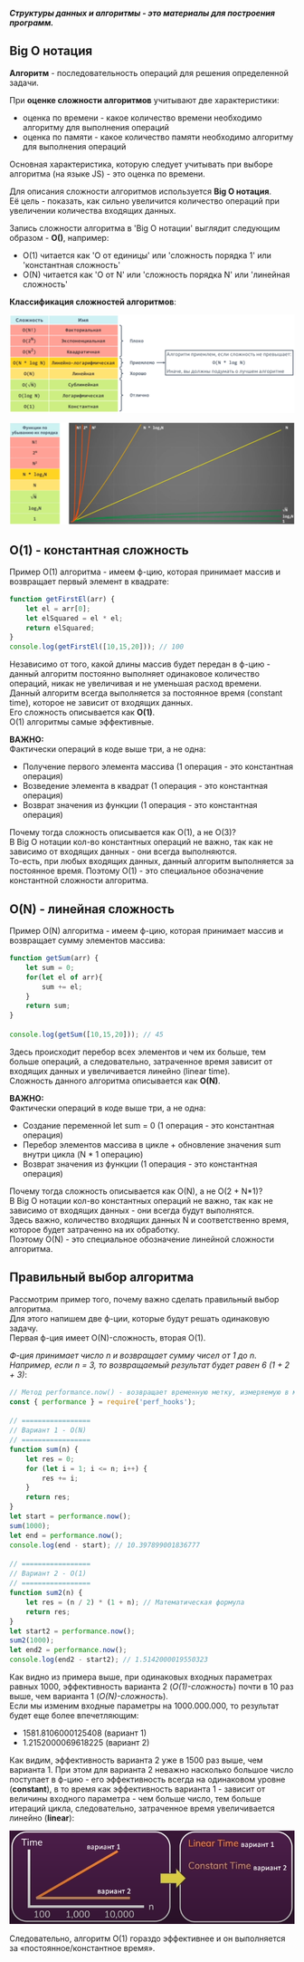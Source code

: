 **_Структуры данных и алгоритмы - это материалы для построения программ._**

## Big O нотация

**Алгоритм** - последовательность операций для решения определенной задачи.

При **оценке сложности алгоритмов** учитывают две характеристики:
- оценка по времени - какое количество времени необходимо алгоритму для выполнения операций
- оценка по памяти - какое количество памяти необходимо алгоритму для выполнения операций

Основная характеристика, которую следует учитывать при выборе алгоритма (на языке JS) - это оценка по времени.

Для описания сложности алгоритмов используется **Big O нотация**.    
Её цель - показать, как сильно увеличится количество операций при увеличении количества входящих данных.

Запись сложности алгоритма в 'Big O нотации' выглядит следующим образом - **О()**, например:
- O(1) читается как 'О от единицы' или 'сложность порядка 1' или 'константная сложность'
- O(N) читается как 'О от N' или 'сложность порядка N' или 'линейная сложность'  

**Классификация сложностей алгоритмов**:  

![](./imgs/Сложности-алгоритмов.png)

![](./imgs/Графики-алгоритмов.png)

## O(1) - константная сложность

Пример O(1) алгоритма - имеем ф-цию, которая принимает массив и возвращает первый элемент в квадрате:
```js
function getFirstEl(arr) {
	let el = arr[0];
	let elSquared = el * el;
	return elSquared;
}
console.log(getFirstEl([10,15,20])); // 100
```
Независимо от того, какой длины массив будет передан в ф-цию - данный алгоритм постоянно выполняет одинаковое количество операций, никак не увеличивая и не уменьшая расход времени.   
Данный алгоритм всегда выполняется за постоянное время (constant time), которое не зависит от входящих данных.  
Его сложность описывается как **O(1)**.    
O(1) алгоритмы самые эффективные.

**ВАЖНО:**   
Фактически операций в коде выше три, а не одна: 
- Получение первого элемента массива (1 операция - это константная операция)
- Возведение элемента в квадрат (1 операция - это константная операция)
- Возврат значения из функции (1 операция - это константная операция)

Почему тогда сложность описывается как O(1), а не O(3)?  
В Big O нотации кол-во константных операций не важно, так как не зависимо от входящих данных - они всегда выполняются.   
То-есть, при любых входящих данных, данный алгоритм выполняется за постоянное время. Поэтому O(1) - это специальное обозначение константной сложности алгоритма.

## O(N) - линейная сложность

Пример O(N) алгоритма - имеем ф-цию, которая принимает массив и возвращает сумму элементов массива:
```js
function getSum(arr) {
	let sum = 0;
	for(let el of arr){
		sum += el;
	}
	return sum;
}

console.log(getSum([10,15,20])); // 45
```
Здесь происходит перебор всех элементов и чем их больше, тем больше операций, а следовательно, затраченное время зависит от входящих данных и увеличивается линейно (linear time).     
Сложность данного алгоритма описывается как **O(N)**.

**ВАЖНО:**   
Фактически операций в коде выше три, а не одна: 
- Создание переменной let sum = 0 (1 операция - это константная операция)
- Перебор элементов массива в цикле + обновление значения sum внутри цикла (N * 1 операцию)
- Возврат значения из функции (1 операция - это константная операция)

Почему тогда сложность описывается как O(N), а не O(2 + N*1)?   
В Big O нотации кол-во константных операций не важно, так как не зависимо от входящих данных - они всегда будут выполнятся.   
Здесь важно, количество входящих данных N и соответственно время, которое будет затраченно на их обработку.    
Поэтому O(N) - это специальное обозначение линейной сложности алгоритма.

## Правильный выбор алгоритма 

Рассмотрим пример того, почему важно сделать правильный выбор алгоритма.   
Для этого напишем две ф-ции, которые будут решать одинаковую задачу.   
Первая ф-ция имеет O(N)-сложность, вторая O(1).   

*Ф-ция принимает число n и возвращает сумму чисел от 1 до n.*       
*Например, если n = 3, то возвращаемый результат будет равен 6 (1 + 2 + 3)*:
```js
// Метод performance.now() - возвращает временную метку, измеряемую в миллисекундах, с точностью до одной тысячной миллисекунды
const { performance } = require('perf_hooks');

// =================
// Вариант 1 - O(N)
// =================
function sum(n) {
	let res = 0;
	for (let i = 1; i <= n; i++) {
		res += i;
	}
	return res;
}
let start = performance.now();
sum(1000);
let end = performance.now();
console.log(end - start); // 10.397899001836777 

// =================
// Вариант 2 - O(1) 
// =================
function sum2(n) {
	let res = (n / 2) * (1 + n); // Математическая формула
	return res;
}
let start2 = performance.now();
sum2(1000);
let end2 = performance.now();
console.log(end2 - start2); // 1.5142000019550323 
```

Как видно из примера выше, при одинаковых входных параметрах равных 1000, эффективность варианта 2 (*O(1)-сложность*) почти в 10 раз выше, чем варианта 1 (*O(N)-сложность*).   
Если мы изменим входные параметры на 1000.000.000, то результат будет еще более впечетляющим:
- 1581.8106000125408 (вариант 1)
- 1.2152000069618225 (вариант 2)   
 
Как видим, эффективность варианта 2 уже в 1500 раз выше, чем варианта 1. При этом для варианта 2 неважно насколько большое число поступает в ф-цию - его эффективность всегда на одинаковом уровне (**constant**), в то время как эффективность варианта 1 - зависит от величины входного параметра - чем больше число, тем больше итераций цикла, следовательно, затраченное время увеличивается линейно (**linear**):

![](./imgs/01.1.png)

Следовательно, алгоритм O(1) гораздо эффективнее и он выполняется за «постоянное/константное время».